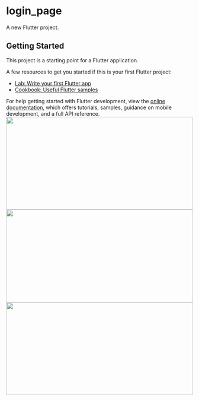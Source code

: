 # login_page

A new Flutter project.

## Getting Started

This project is a starting point for a Flutter application.

A few resources to get you started if this is your first Flutter project:

- [Lab: Write your first Flutter app](https://docs.flutter.dev/get-started/codelab)
- [Cookbook: Useful Flutter samples](https://docs.flutter.dev/cookbook)

For help getting started with Flutter development, view the
[online documentation](https://docs.flutter.dev/), which offers tutorials,
samples, guidance on mobile development, and a full API reference.
<img src="../lib/assets/Ekran Görüntüsü (308).png" width="100%" Height="250px">
<img src="../lib/assets/Ekran Görüntüsü (309).png" width="100%" Height="250px">
<img src="../lib/assets/Ekran Görüntüsü (310).png" width="100%" Height="250px">